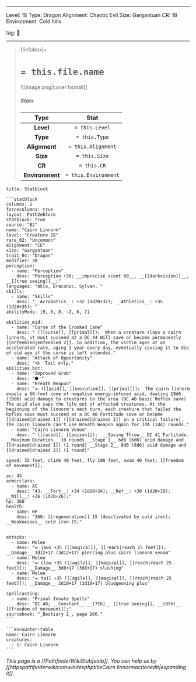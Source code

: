 
---


Level: 18
Type: Dragon
Alignment: Chaotic Evil
Size: Gargantuan
CR: 18
Environment: Cold hills


tag: 👹

---

> [!infobox]+
> #  `= this.file.name`
> ![[image.png|cover hsmall]]
> ##### Stats
> Type | Stat |
> :---:|:---:|
> **Level** | `= this.Level` |
> **Type** | `= this.Type` |
> **Alignment** | `= this.Alignment` |
> **Size** | `= this.Size` |
> **CR** | `= this.CR` |
> **Environment** | `= this.Environment` |




````ad-info
title: Statblock

```statblock
columns: 2
forcecolumns: true
layout: Path2eBlock
statblock: true
source: "B2"
name: "Cairn Linnorm"
level: "Creature 18"
rare_02: "Uncommon"
alignment: "CE"
size: "Gargantuan"
trait_04: "Dragon"
modifier: 30
perception:
  - name: "Perception"
    desc: "Perception +30; __imprecise scent 60__, __[[darkvision]]__, __[[true seeing]]__;"
languages: "Aklo, Draconic, Sylvan; "
skills:
  - name: "Skills"
    desc: "__Acrobatics__: +32 (1d20+32); __Athletics__: +35 (1d20+35); "
abilityMods: [9, 6, 8, -2, 6, 7]

abilities_mid:
  - name: "Curse of the Crooked Cane"
    desc: " ([[curse]], [[primal]]);  When a creature slays a cairn linnorm, it must succeed at a DC 44 Will save or become permanently [[enfeebled|enfeebled 2]]. In addition, the victim ages at an accelerated rate, aging 1 year every day, eventually causing it to die of old age if the curse is left untended."
  - name: "Attack of Opportunity"
    desc: "⬲  Tail only."
abilities_bot:
  - name: "Improved Grab"
    desc: "⭓ "
  - name: "Breath Weapon"
    desc: "⬺ ([[acid]], [[evocation]], [[primal]]);  The cairn linnorm expels a 60-foot cone of negative energy–infused acid, dealing 19d6 (19d6) acid damage to creatures in the area (DC 40 basic Reflex save) The acid also saps the life out of affected creatures. At the beginning of the linnorm's next turn, each creature that failed the Reflex save must succeed at a DC 40 Fortitude save or become [[drained|drained 1]] ([[drained|drained 2]] on a critical failure). The cairn linnorm can't use Breath Weapon again for 1d4 (1d4) rounds."
  - name: "Cairn Linnorm Venom"
    desc: " ([[acid]], [[poison]]);  __Saving Throw__ DC 41 Fortitude. __Maximum Duration__ 10 rounds __Stage 1__ 6d6 (6d6) acid damage and [[drained|drained 1]] (1 round) __Stage 2__ 8d6 (8d6) acid damage and [[drained|drained 2]] (1 round)"

speed: 35 feet, climb 40 feet, fly 100 feet, swim 40 feet; [[freedom of movement]];

ac: 43
armorclass:
  - name: AC
    desc: "43; __Fort__: +34 (1d20+34); __Ref__: +30 (1d20+30); __Will__: +26 (1d20+26);"
hp: 360
health:
  - name: HP
    desc: "360; [[regeneration]] 15 (deactivated by cold iron); __Weaknesses__ cold iron 15;"


attacks:
  - name: Melee
    desc: "⬻ jaws +35 ([[magical]], [[reach|reach 25 feet]]); __Damage__ 3d12+17 (3d12+17) piercing plus cairn linnorm venom"
  - name: Melee
    desc: "⬻ claw +35 ([[agile]], [[magical]], [[reach|reach 25 feet]]); __Damage__ 3d8+17 (3d8+17) slashing"
  - name: Melee
    desc: "⬻ tail +35 ([[agile]], [[magical]], [[reach|reach 25 feet]]); __Damage__ 3d10+17 (3d10+17) bludgeoning plus"

spellcasting:
  - name: "Primal Innate Spells"
    desc: "DC 40; __Constant__ __(7th)__ [[true seeing]], __(8th)__ [[freedom of movement]];"
sourcebook: "_Bestiary 2_, page 166."
```

```encounter-table
name: Cairn Linnorm
creatures:
  - 1: Cairn Linnorm
```

````



*This page is a [[PathfinderWikiStub|stub]]. You can help us by [[httpspathfinderwikicomwindexphptitleCairn linnormactionedit|expanding it]].*








